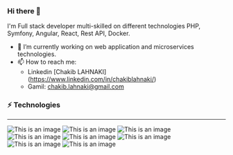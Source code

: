### Hi there 👋

I'm Full stack developer multi-skilled on different technologies PHP, Symfony, Angular, React, Rest API, Docker.

- 🔭 I’m currently working on web application and microservices technologies.
- 📫 How to reach me:
    * Linkedin [Chakib LAHNAKI] (https://www.linkedin.com/in/chakiblahnaki/)
    * Gamil: chakib.lahnaki@gmail.com
 

### ⚡ Technologies
-----------------------------------------------------------------------------------------------------------------------
![This is an image](https://camo.githubusercontent.com/823b89af7f90829696f435f8c3c027503b1ec93ae934b1d34c89d98b04d1fa55/68747470733a2f2f696d672e736869656c64732e696f2f62616467652f2d5048502d3030303f266c6f676f3d504850267374796c653d666c61742d737175617265)  ![This is an image](https://camo.githubusercontent.com/9f9edd9de0d04aa0f0b62440e6a9e957eb5e5f4e32828bcbacd3fdae3b3750a6/68747470733a2f2f696d672e736869656c64732e696f2f62616467652f2d4a6176615363726970742d3030303f6c6f676f3d4a617661536372697074267374796c653d666c61742d737175617265)  ![This is an image](https://camo.githubusercontent.com/5defbeadcc6b82314bed4518f477c65777236a90b8189988d6db9a85772a2bc4/68747470733a2f2f696d672e736869656c64732e696f2f62616467652f2d547970655363726970742d3030303f266c6f676f3d54797065536372697074266c6f676f436f6c6f723d303037414343267374796c653d666c61742d737175617265)  ![This is an image](https://camo.githubusercontent.com/2e594230b5f3808051702cef2a2580a5598fe747dbfaaa0bc3e0f84a587ec5f3/68747470733a2f2f696d672e736869656c64732e696f2f62616467652f2d48544d4c2d3030303f7374796c653d666c61742d737175617265266c6f676f3d48544d4c35)  ![This is an image](https://camo.githubusercontent.com/ec78849b894398f3a104551efa67b7cc70a24d4f38afbb6cb67a386aedece418/68747470733a2f2f696d672e736869656c64732e696f2f62616467652f2d4353532d3030303f7374796c653d666c61742d737175617265266c6f676f3d43535333266c6f676f436f6c6f723d313537324236)  ![This is an image](https://camo.githubusercontent.com/f1fab749ee7dd360a5607340a9b5370bcc86e0bc8660c742de7fdfb82a0d3bf1/68747470733a2f2f696d672e736869656c64732e696f2f62616467652f2d4769742d3030303f7374796c653d666c61742d737175617265266c6f676f3d676974) ![This is an image](https://camo.githubusercontent.com/794151e09086b8d88ba4371c61ded4e81b1fda76aa420ee81429629d4b5167ba/68747470733a2f2f696d672e736869656c64732e696f2f62616467652f2d416e67756c61722d3030303f6c6f676f3d416e67756c6172266c6f676f436f6c6f723d666630303030267374796c653d666c61742d737175617265) ![This is an image](https://camo.githubusercontent.com/d63709a3862f2eef224b75721d03af288cb828d2b9e444de4becf3766fb46a37/68747470733a2f2f696d672e736869656c64732e696f2f62616467652f2d446f636b65722d3030303f6c6f676f3d446f636b6572267374796c653d666c61742d737175617265)
<!--
**chakib-lah/chakib-lah** is a ✨ _special_ ✨ repository because its `README.md` (this file) appears on your GitHub profile.

Here are some ideas to get you started:

- 🔭 I’m currently working on ...
- 🌱 I’m currently learning ...
- 👯 I’m looking to collaborate on ...
- 🤔 I’m looking for help with ...
- 💬 Ask me about ...
- 📫 How to reach me: ...
- 😄 Pronouns: ...
- ⚡ Fun fact: ...
-->

